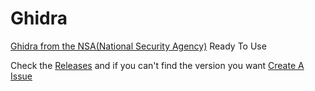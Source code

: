# Ghidra
[Ghidra from the NSA(National Security Agency)](https://github.com/NationalSecurityAgency/ghidra) Ready To Use

Check the [Releases](https://github.com/HideakiAtsuyo/Ghidra/releases) and if you can't find the version you want [Create A Issue](https://github.com/HideakiAtsuyo/Ghidra/issues/new?title=Hello%20I%20can%27t%20find%20the%20version%20I%20want&body=The%20version%20I%20want%20is......)
